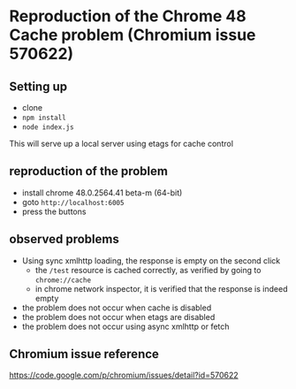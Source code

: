 # Reproduction of the Chrome 48 Cache problem (Chromium issue 570622)

## Setting up

- clone
- `npm install`
- `node index.js`

This will serve up a local server using etags for cache control

## reproduction of the problem

- install chrome 48.0.2564.41 beta-m (64-bit)
- goto `http://localhost:6005`
- press the buttons

## observed problems

- Using sync xmlhttp loading, the response is empty on the second click
    - the `/test` resource is cached correctly, as verified by going to `chrome://cache`
    - in chrome network inspector, it is verified that the response is indeed empty
- the problem does not occur when cache is disabled
- the problem does not occur when etags are disabled
- the problem does not occur using async xmlhttp or fetch

## Chromium issue reference

<https://code.google.com/p/chromium/issues/detail?id=570622>